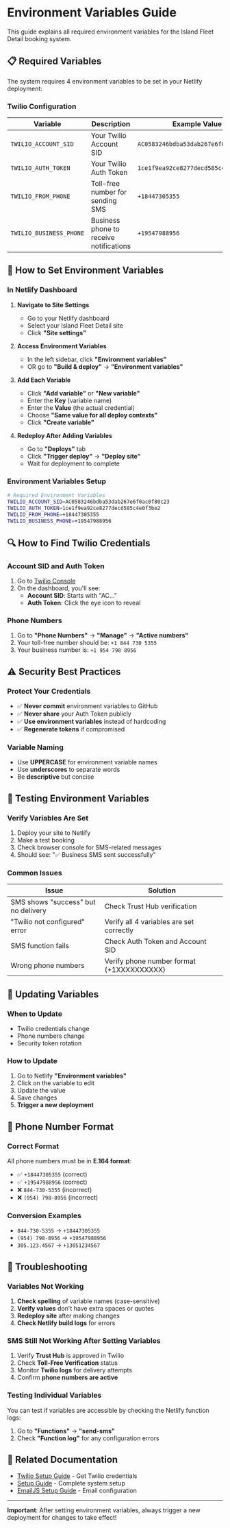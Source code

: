 # Environment Variables Guide

This guide explains all required environment variables for the Island Fleet Detail booking system.

## 📋 Required Variables

The system requires 4 environment variables to be set in your Netlify deployment:

### Twilio Configuration

| Variable | Description | Example Value |
|----------|-------------|---------------|
| `TWILIO_ACCOUNT_SID` | Your Twilio Account SID | `AC0583246bdba53dab267e6f0ac0f80c23` |
| `TWILIO_AUTH_TOKEN` | Your Twilio Auth Token | `1ce1f9ea92ce8277decd585c4e0f3be2` |
| `TWILIO_FROM_PHONE` | Toll-free number for sending SMS | `+18447305355` |
| `TWILIO_BUSINESS_PHONE` | Business phone to receive notifications | `+19547988956` |

## 🔧 How to Set Environment Variables

### In Netlify Dashboard

1. **Navigate to Site Settings**
   - Go to your Netlify dashboard
   - Select your Island Fleet Detail site
   - Click **"Site settings"**

2. **Access Environment Variables**
   - In the left sidebar, click **"Environment variables"**
   - OR go to **"Build & deploy"** → **"Environment variables"**

3. **Add Each Variable**
   - Click **"Add variable"** or **"New variable"**
   - Enter the **Key** (variable name)
   - Enter the **Value** (the actual credential)
   - Choose **"Same value for all deploy contexts"**
   - Click **"Create variable"**

4. **Redeploy After Adding Variables**
   - Go to **"Deploys"** tab
   - Click **"Trigger deploy"** → **"Deploy site"**
   - Wait for deployment to complete

### Environment Variables Setup

```bash
# Required Environment Variables
TWILIO_ACCOUNT_SID=AC0583246bdba53dab267e6f0ac0f80c23
TWILIO_AUTH_TOKEN=1ce1f9ea92ce8277decd585c4e0f3be2
TWILIO_FROM_PHONE=+18447305355
TWILIO_BUSINESS_PHONE=+19547988956
```

## 🔍 How to Find Twilio Credentials

### Account SID and Auth Token
1. Go to [Twilio Console](https://console.twilio.com)
2. On the dashboard, you'll see:
   - **Account SID**: Starts with "AC..."
   - **Auth Token**: Click the eye icon to reveal

### Phone Numbers
1. Go to **"Phone Numbers"** → **"Manage"** → **"Active numbers"**
2. Your toll-free number should be: `+1 844 730 5355`
3. Your business number is: `+1 954 798 8956`

## ⚠️ Security Best Practices

### Protect Your Credentials
- ✅ **Never commit** environment variables to GitHub
- ✅ **Never share** your Auth Token publicly
- ✅ **Use environment variables** instead of hardcoding
- ✅ **Regenerate tokens** if compromised

### Variable Naming
- Use **UPPERCASE** for environment variable names
- Use **underscores** to separate words
- Be **descriptive** but concise

## 🧪 Testing Environment Variables

### Verify Variables Are Set
1. Deploy your site to Netlify
2. Make a test booking
3. Check browser console for SMS-related messages
4. Should see: "✅ Business SMS sent successfully"

### Common Issues

| Issue | Solution |
|-------|----------|
| SMS shows "success" but no delivery | Check Trust Hub verification |
| "Twilio not configured" error | Verify all 4 variables are set correctly |
| SMS function fails | Check Auth Token and Account SID |
| Wrong phone numbers | Verify phone number format (+1XXXXXXXXXX) |

## 🔄 Updating Variables

### When to Update
- Twilio credentials change
- Phone numbers change
- Security token rotation

### How to Update
1. Go to Netlify **"Environment variables"**
2. Click on the variable to edit
3. Update the value
4. Save changes
5. **Trigger a new deployment**

## 📱 Phone Number Format

### Correct Format
All phone numbers must be in **E.164 format**:
- ✅ `+18447305355` (correct)
- ✅ `+19547988956` (correct)
- ❌ `844-730-5355` (incorrect)
- ❌ `(954) 798-8956` (incorrect)

### Conversion Examples
- `844-730-5355` → `+18447305355`
- `(954) 798-8956` → `+19547988956`
- `305.123.4567` → `+13051234567`

## 🚨 Troubleshooting

### Variables Not Working
1. **Check spelling** of variable names (case-sensitive)
2. **Verify values** don't have extra spaces or quotes
3. **Redeploy site** after making changes
4. **Check Netlify build logs** for errors

### SMS Still Not Working After Setting Variables
1. Verify **Trust Hub** is approved in Twilio
2. Check **Toll-Free Verification** status
3. Monitor **Twilio logs** for delivery attempts
4. Confirm **phone numbers are active**

### Testing Individual Variables
You can test if variables are accessible by checking the Netlify function logs:
1. Go to **"Functions"** → **"send-sms"**
2. Check **"Function log"** for any configuration errors

## 📖 Related Documentation

- [Twilio Setup Guide](./Twilio-Setup.md) - Get Twilio credentials
- [Setup Guide](./Setup-Guide.md) - Complete system setup
- [EmailJS Setup Guide](./EmailJS-Setup.md) - Email configuration

---

**Important**: After setting environment variables, always trigger a new deployment for changes to take effect!